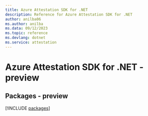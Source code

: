 ```yaml
---
title: Azure Attestation SDK for .NET
description: Reference for Azure Attestation SDK for .NET
author: anilba06
ms.author: anilba
ms.data: 09/12/2023
ms.topic: reference
ms.devlang: dotnet
ms.service: attestation
---
```

# Azure Attestation SDK for .NET - preview
## Packages - preview
[!INCLUDE [packages](attestation-index.md)]